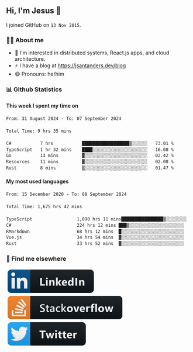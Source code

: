 ## Hi, I'm Jesus 👋

I joined GitHub on `13 Nov 2015`.

<!-- Talking about you -->

### 👨‍💻 About me

- 👦 I'm interested in distributed systems, React.js apps, and cloud architecture.
- ⚡️ I have a blog at <https://jsantanders.dev/blog>
- 😄 Pronouns: he/him

### 📊 Github Statistics

#### This week I spent my time on

<!--START_SECTION:weekly-->

```txt
From: 31 August 2024 - To: 07 September 2024

Total Time: 9 hrs 35 mins

C#           7 hrs           ██████████████████▒░░░░░░   73.01 %
TypeScript   1 hr 32 mins    ████░░░░░░░░░░░░░░░░░░░░░   16.08 %
Go           13 mins         ▓░░░░░░░░░░░░░░░░░░░░░░░░   02.42 %
Resources    11 mins         ▓░░░░░░░░░░░░░░░░░░░░░░░░   02.08 %
Rust         8 mins          ▒░░░░░░░░░░░░░░░░░░░░░░░░   01.47 %
```

<!--END_SECTION:weekly-->

#### My most used languages

<!--START_SECTION:alltime-->

```txt
From: 15 December 2020 - To: 08 September 2024

Total Time: 1,675 hrs 42 mins

TypeScript                 1,090 hrs 11 mins████████████████▒░░░░░░░░   65.06 %
C#                         224 hrs 12 mins ███▒░░░░░░░░░░░░░░░░░░░░░   13.38 %
RMarkdown                  68 hrs 12 mins  █░░░░░░░░░░░░░░░░░░░░░░░░   04.07 %
Vue.js                     34 hrs 54 mins  ▓░░░░░░░░░░░░░░░░░░░░░░░░   02.08 %
Rust                       33 hrs 52 mins  ▓░░░░░░░░░░░░░░░░░░░░░░░░   02.02 %
```

<!--END_SECTION:alltime-->

### 📢 Find me elsewhere

<p>
  <a target="_blank" href="https://linkedin.com/in/jsantanders">
    <img src="https://github.com/jsantanders/jsantanders/blob/master/img/linkedin.svg" alt="LinkedIn" style="vertical-align:top; margin:4px">
  </a>
  
  <a target="_blank" href="https://stackoverflow.com/users/7318331/jesus-santander">
    <img src="https://github.com/jsantanders/jsantanders/blob/master/img/stackoverflow.svg" alt="StackOverflow" style="vertical-align:top; margin:4px">
  </a>
  
  <a target="_blank" href="http://twitter.com/jsantanders">
    <img src="https://github.com/jsantanders/jsantanders/blob/master/img/twitter.svg" alt="Twitter" style="vertical-align:top; margin:4px">
  </a>
</p>
